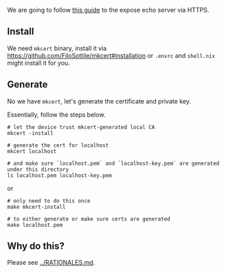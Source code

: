 We are going to follow [this guide](https://web.dev/how-to-use-local-https/#setup) to the expose echo server via HTTPS.

## Install

We need `mkcert` binary, install it via https://github.com/FiloSottile/mkcert#installation or `.envrc` and `shell.nix` might install it for you.
## Generate

No we have `mkcert`, let's generate the certificate and private key.

Essentially, follow the steps below.

```
# let the device trust mkcert-generated local CA
mkcert -install

# generate the cert for localhost
mkcert localhost

# and make sure `localhost.pem` and `localhost-key.pem` are generated under this directory
ls localhost.pem localhost-key.pem
```

or

```
# only need to do this once
make mkcert-install

# to either generate or make sure certs are generated
make localhost.pem
```

## Why do this?

Please see [../RATIONALES.md](../RATIONALES.md#certs).
